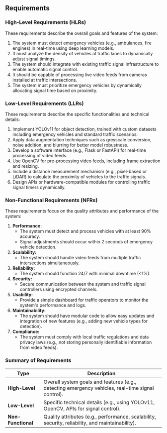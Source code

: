 ## Requirements

### High-Level Requirements (HLRs)
These requirements describe the overall goals and features of the system:
1. The system must detect emergency vehicles (e.g., ambulances, fire engines) in real-time using deep learning models.
2. It must analyze the density of vehicles at traffic lanes to dynamically adjust signal timings.
3. The system should integrate with existing traffic signal infrastructure to enable automatic signal control.
4. It should be capable of processing live video feeds from cameras installed at traffic intersections.
5. The system must prioritize emergency vehicles by dynamically allocating signal time based on proximity.

### Low-Level Requirements (LLRs)
These requirements describe the specific functionalities and technical details:
1. Implement YOLOv11 for object detection, trained with custom datasets including emergency vehicles and standard traffic scenarios.
2. Apply data augmentation techniques such as greyscale conversion, noise addition, and blurring for better model robustness.
3. Develop a software interface (e.g., Flask or FastAPI) for real-time processing of video feeds.
4. Use OpenCV for pre-processing video feeds, including frame extraction and resizing.
5. Include a distance measurement mechanism (e.g., pixel-based or LiDAR) to calculate the proximity of vehicles to the traffic signals.
6. Design APIs or hardware-compatible modules for controlling traffic signal timers dynamically.

### Non-Functional Requirements (NFRs)
These requirements focus on the quality attributes and performance of the system:
1. **Performance:** 
   - The system must detect and process vehicles with at least 90% accuracy.
   - Signal adjustments should occur within 2 seconds of emergency vehicle detection.
2. **Scalability:** 
   - The system should handle video feeds from multiple traffic intersections simultaneously.
3. **Reliability:**
   - The system should function 24/7 with minimal downtime (<1%).
4. **Security:** 
   - Secure communication between the system and traffic signal controllers using encrypted channels.
5. **Usability:** 
   - Provide a simple dashboard for traffic operators to monitor the system's performance and logs.
6. **Maintainability:**
   - The system should have modular code to allow easy updates and integration of new features (e.g., adding new vehicle types for detection).
7. **Compliance:**
   - The system must comply with local traffic regulations and data privacy laws (e.g., not storing personally identifiable information from video feeds).

### Summary of Requirements
| Type                     | Description                                                                                                                                  |
|--------------------------|----------------------------------------------------------------------------------------------------------------------------------------------|
| **High-Level**           | Overall system goals and features (e.g., detecting emergency vehicles, real-time signal control).                                           |
| **Low-Level**            | Specific technical details (e.g., using YOLOv11, OpenCV, APIs for signal control).                                                         |
| **Non-Functional**       | Quality attributes (e.g., performance, scalability, security, reliability, and maintainability). 
